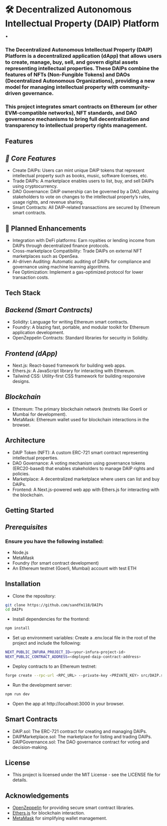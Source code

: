 # 🛠️ Decentralized Autonomous Intellectual Property (DAIP) Platform .


### The Decentralized Autonomous Intellectual Property (DAIP) Platform is a decentralized application (dApp) that allows users to create, manage, buy, sell, and govern digital assets representing intellectual properties. These DAIPs combine the features of NFTs (Non-Fungible Tokens) and DAOs (Decentralized Autonomous Organizations), providing a new model for managing intellectual property with community-driven governance.

### This project integrates smart contracts on Ethereum (or other EVM-compatible networks), NFT standards, and DAO governance mechanisms to bring full decentralization and transparency to intellectual property rights management.

## Features
## _🌟 Core Features_
- Create DAIPs: Users can mint unique DAIP tokens that represent intellectual property such as books, music, software licenses, etc.
- Trade DAIPs: A marketplace enables users to list, buy, and sell DAIPs using cryptocurrency.
- DAO Governance: DAIP ownership can be governed by a DAO, allowing stakeholders to vote on changes to the intellectual property’s rules, usage rights, and revenue sharing.
- Smart Contracts: All DAIP-related transactions are secured by Ethereum smart contracts.

## 🔧 Planned Enhancements
- Integration with DeFi platforms: Earn royalties or lending income from DAIPs through decentralized finance protocols.
- Cross-marketplace Compatibility: Trade DAIPs on external NFT marketplaces such as OpenSea.
- AI-driven Auditing: Automatic auditing of DAIPs for compliance and governance using machine learning algorithms.
- Fee Optimization: Implement a gas-optimized protocol for lower transaction costs.

## Tech Stack
## _Backend (Smart Contracts)_
- Solidity: Language for writing Ethereum smart contracts.
- Foundry: A blazing fast, portable, and modular toolkit for Ethereum application development.
- OpenZeppelin Contracts: Standard libraries for security in Solidity.

## _Frontend (dApp)_
- Next.js: React-based framework for building web apps.
- Ethers.js: A JavaScript library for interacting with Ethereum.
- Tailwind CSS: Utility-first CSS framework for building responsive designs.

## _Blockchain_
- Ethereum: The primary blockchain network (testnets like Goerli or Mumbai for development).
- MetaMask: Ethereum wallet used for blockchain interactions in the browser.

## Architecture
- DAIP Token (NFT): A custom ERC-721 smart contract representing intellectual properties.
- DAO Governance: A voting mechanism using governance tokens (ERC20-based) that enables stakeholders to manage DAIP rights and policies.
- Marketplace: A decentralized marketplace where users can list and buy DAIPs.
- Frontend: A Next.js-powered web app with Ethers.js for interacting with the blockchain.

## Getting Started
## _Prerequisites_
### Ensure you have the following installed:

- Node.js
- MetaMask
- Foundry (for smart contract development)
- An Ethereum testnet (Goerli, Mumbai) account with test ETH

## Installation

- Clone the repository:

```sh
git clone https://github.com/sandfm118/DAIPs
cd DAIPs
```

- Install dependencies for the frontend:

```sh
npm install
```

- Set up environment variables: Create a .env.local file in the root of the project and include the following:

```sh
NEXT_PUBLIC_INFURA_PROJECT_ID=<your-infura-project-id>
NEXT_PUBLIC_CONTRACT_ADDRESS=<deployed-daip-contract-address>
```

- Deploy contracts to an Ethereum testnet:

```sh
forge create --rpc-url <RPC_URL> --private-key <PRIVATE_KEY> src/DAIP.sol
```

- Run the development server:

```sh
npm run dev
```
- Open the app at http://localhost:3000 in your browser.

## Smart Contracts
- DAIP.sol: The ERC-721 contract for creating and managing DAIPs.
- DAIPMarketplace.sol: The marketplace for listing and trading DAIPs.
- DAIPGovernance.sol: The DAO governance contract for voting and decision-making.

## License
- This project is licensed under the MIT License - see the LICENSE file for details.

## Acknowledgements
- [OpenZeppelin](https://www.openzeppelin.com/) for providing secure smart contract libraries.
- [Ethers.js](https://docs.ethers.org/v6/) for blockchain interaction.
- [MetaMask](https://metamask.io/) for simplifying wallet management.
  
